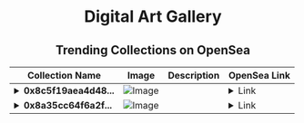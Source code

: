 <div align="center">

# Digital Art Gallery

## Trending Collections on OpenSea

| Collection Name                       | Image                                                                                     | Description                       | OpenSea Link                                                                                          |
|---------------------------------------|-------------------------------------------------------------------------------------------|-----------------------------------|--------------------------------------------------------------------------------------------------------|
| **<details><summary>0x8c5f19aea4d48...</summary>0x8c5f19aea4d483960098f15bb24a9703e2eea88a</details>** | ![Image](https://i.seadn.io/s/raw/files/662371d5e0a8665a35b37f8206b4c8fe.jpg?w=500&auto=format?w=200&auto=format) |  | <details><summary>Link</summary>[0x8c5f19aea4d483960098f15bb24a9703e2eea88a](https://opensea.io/collection/0x8c5f19aea4d483960098f15bb24a9703e2eea88a)</details> |
| **<details><summary>0x8a35cc64f6a2f...</summary>0x8a35cc64f6a2fcfe010bafd20266dc7d60118b43</details>** | ![Image](https://i.seadn.io/s/raw/files/662371d5e0a8665a35b37f8206b4c8fe.jpg?w=500&auto=format?w=200&auto=format) |  | <details><summary>Link</summary>[0x8a35cc64f6a2fcfe010bafd20266dc7d60118b43](https://opensea.io/collection/0x8a35cc64f6a2fcfe010bafd20266dc7d60118b43)</details> |

</div>